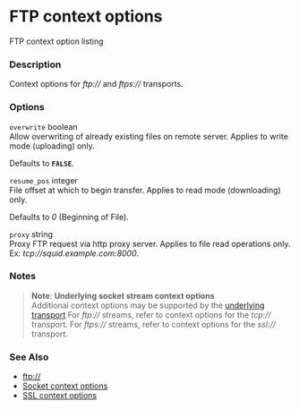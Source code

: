 FTP context options
===================

FTP context option listing

### Description

Context options for *ftp://* and *ftps://* transports.

### Options

`overwrite` <span class="type">boolean</span>  
Allow overwriting of already existing files on remote server. Applies to
write mode (uploading) only.

Defaults to **`FALSE`**.

`resume_pos` <span class="type">integer</span>  
File offset at which to begin transfer. Applies to read mode
(downloading) only.

Defaults to *0* (Beginning of File).

`proxy` <span class="type">string</span>  
Proxy FTP request via http proxy server. Applies to file read operations
only. Ex: *tcp://squid.example.com:8000*.

### Notes

> **Note**: **Underlying socket stream context options**  
> <span class="simpara"> Additional context options may be supported by
> the
> <a href="/transports/inet.html" class="link">underlying transport</a>
> For *ftp://* streams, refer to context options for the *tcp://*
> transport. For *ftps://* streams, refer to context options for the
> *ssl://* transport. </span>

### See Also

-   <a href="/wrappers/ftp.html" class="xref">ftp://</a>
-   <a href="/context/socket.html" class="xref">Socket context options</a>
-   <a href="/context/ssl.html" class="xref">SSL context options</a>
